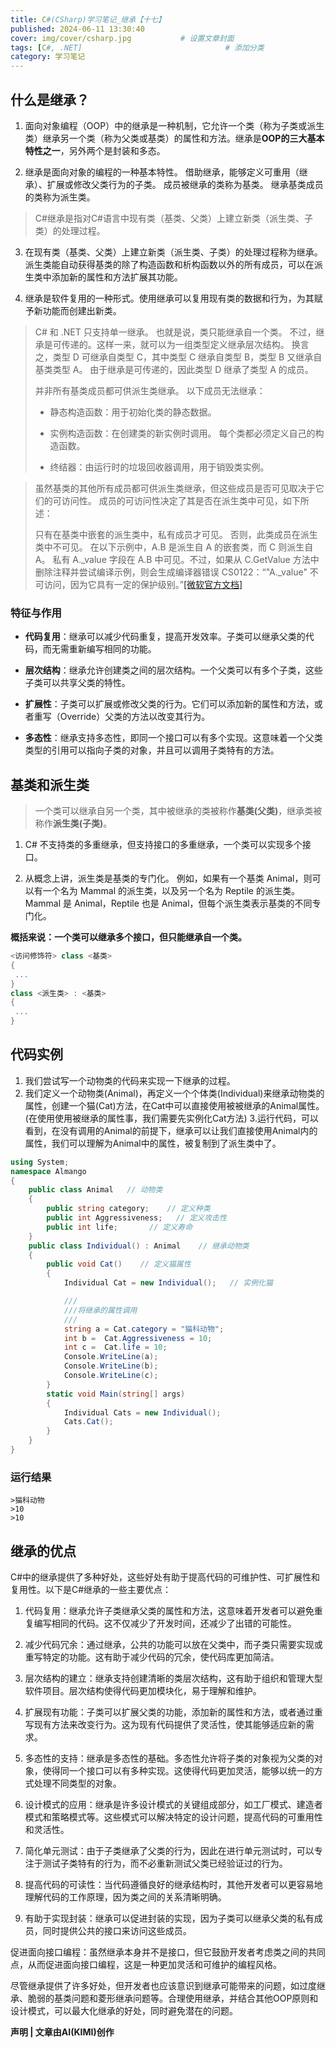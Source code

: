 ```yaml
---
title: C#(CSharp)学习笔记_继承【十七】
published: 2024-06-11 13:30:40
cover: img/cover/csharp.jpg           # 设置文章封面
tags: [C#, .NET]                                # 添加分类
category: 学习笔记 
---
```


## 什么是继承？
1. 面向对象编程（OOP）中的继承是一种机制，它允许一个类（称为子类或派生类）继承另一个类（称为父类或基类）的属性和方法。继承是**OOP的三大基本特性之一**，另外两个是封装和多态。

2. 继承是面向对象的编程的一种基本特性。 借助继承，能够定义可重用（继承）、扩展或修改父类行为的子类。 成员被继承的类称为基类。 继承基类成员的类称为派生类。

> C#继承是指对C#语言中现有类（基类、父类）上建立新类（派生类、子类）的处理过程。

3. 在现有类（基类、父类）上建立新类（派生类、子类）的处理过程称为继承。派生类能自动获得基类的除了构造函数和析构函数以外的所有成员，可以在派生类中添加新的属性和方法扩展其功能。

4. 继承是软件复用的一种形式。使用继承可以复用现有类的数据和行为，为其赋予新功能而创建出新类。


> C# 和 .NET 只支持单一继承。 也就是说，类只能继承自一个类。 不过，继承是可传递的。这样一来，就可以为一组类型定义继承层次结构。
> 换言之，类型 D 可继承自类型 C，其中类型 C 继承自类型 B，类型 B 又继承自基类类型 A。 由于继承是可传递的，因此类型 D
> 继承了类型 A 的成员。
>
> 并非所有基类成员都可供派生类继承。 以下成员无法继承：
>
> - 静态构造函数：用于初始化类的静态数据。
>
> - 实例构造函数：在创建类的新实例时调用。 每个类都必须定义自己的构造函数。
>
> - 终结器：由运行时的垃圾回收器调用，用于销毁类实例。
>

> 虽然基类的其他所有成员都可供派生类继承，但这些成员是否可见取决于它们的可访问性。 成员的可访问性决定了其是否在派生类中可见，如下所述：
>
> 只有在基类中嵌套的派生类中，私有成员才可见。 否则，此类成员在派生类中不可见。 在以下示例中，A.B 是派生自 A 的嵌套类，而 C
> 则派生自 A。 私有 A._value 字段在 A.B 中可见。不过，如果从 C.GetValue
> 方法中删除注释并尝试编译示例，则会生成编译器错误 CS0122：“"A._value" 不可访问，因为它具有一定的保护级别。”[[微软官方文档]](https://learn.microsoft.com/zh-cn/dotnet/csharp/fundamentals/tutorials/inheritance)
### 特征与作用
- **代码复用**：继承可以减少代码重复，提高开发效率。子类可以继承父类的代码，而无需重新编写相同的功能。

- **层次结构**：继承允许创建类之间的层次结构。一个父类可以有多个子类，这些子类可以共享父类的特性。

- **扩展性**：子类可以扩展或修改父类的行为。它们可以添加新的属性和方法，或者重写（Override）父类的方法以改变其行为。

- **多态性**：继承支持多态性，即同一个接口可以有多个实现。这意味着一个父类类型的引用可以指向子类的对象，并且可以调用子类特有的方法。

## 基类和派生类

> 一个类可以继承自另一个类，其中被继承的类被称作**基类(父类)**，继承类被称作**派生类(子类)**。

1. C# 不支持类的多重继承，但支持接口的多重继承，一个类可以实现多个接口。

2. 从概念上讲，派生类是基类的专门化。 例如，如果有一个基类 Animal，则可以有一个名为 Mammal 的派生类，以及另一个名为 Reptile 的派生类。 Mammal 是 Animal，Reptile 也是 Animal，但每个派生类表示基类的不同专门化。

**概括来说：一个类可以继承多个接口，但只能继承自一个类。**
```csharp
<访问修饰符> class <基类>
{
 ...
}
class <派生类> : <基类>
{
 ...
}
```

## 代码实例
1. 我们尝试写一个动物类的代码来实现一下继承的过程。
2. 我们定义一个动物类(Animal)，再定义一个个体类(Individual)来继承动物类的属性，创建一个猫(Cat)方法，在Cat中可以直接使用被被继承的Animal属性。(在使用使用被继承的属性事，我们需要先实例化Cat方法)
3.运行代码，可以看到，在没有调用的Animal的前提下，继承可以让我们直接使用Animal内的属性，我们可以理解为Animal中的属性，被复制到了派生类中了。 
```csharp
using System;
namespace Almango
{
    public class Animal   // 动物类
    {
        public string category;    // 定义种类
        public int Aggressiveness;   // 定义攻击性
        public int life;       // 定义寿命
    }
    public class Individual() : Animal    // 继承动物类
    { 
        public void Cat()    // 定义猫属性
        {
            Individual Cat = new Individual();   // 实例化猫

            ///
            ///将继承的属性调用
            ///
            string a = Cat.category = "猫科动物";
            int b =  Cat.Aggressiveness = 10;
            int c =  Cat.life = 10;
            Console.WriteLine(a);
            Console.WriteLine(b);
            Console.WriteLine(c);
        }
        static void Main(string[] args)
        {
            Individual Cats = new Individual();
            Cats.Cat();
        }
    }
}
```
### 运行结果
```chsarp
>猫科动物
>10
>10
```
## 继承的优点
C#中的继承提供了多种好处，这些好处有助于提高代码的可维护性、可扩展性和复用性。以下是C#继承的一些主要优点：

1. 代码复用：继承允许子类继承父类的属性和方法，这意味着开发者可以避免重复编写相同的代码。这不仅减少了开发时间，还减少了出错的可能性。

2. 减少代码冗余：通过继承，公共的功能可以放在父类中，而子类只需要实现或重写特定的功能。这有助于减少代码的冗余，使代码库更加简洁。

3. 层次结构的建立：继承支持创建清晰的类层次结构，这有助于组织和管理大型软件项目。层次结构使得代码更加模块化，易于理解和维护。

4. 扩展现有功能：子类可以扩展父类的功能，添加新的属性和方法，或者通过重写现有方法来改变行为。这为现有代码提供了灵活性，使其能够适应新的需求。

5. 多态性的支持：继承是多态性的基础。多态性允许将子类的对象视为父类的对象，使得同一个接口可以有多种实现。这使得代码更加灵活，能够以统一的方式处理不同类型的对象。

6. 设计模式的应用：继承是许多设计模式的关键组成部分，如工厂模式、建造者模式和策略模式等。这些模式可以解决特定的设计问题，提高代码的可重用性和灵活性。

7. 简化单元测试：由于子类继承了父类的行为，因此在进行单元测试时，可以专注于测试子类特有的行为，而不必重新测试父类已经验证过的行为。

8. 提高代码的可读性：当代码遵循良好的继承结构时，其他开发者可以更容易地理解代码的工作原理，因为类之间的关系清晰明确。

9. 有助于实现封装：继承可以促进封装的实现，因为子类可以继承父类的私有成员，同时提供公共的接口来访问这些成员。

促进面向接口编程：虽然继承本身并不是接口，但它鼓励开发者考虑类之间的共同点，从而促进面向接口编程，这是一种更加灵活和可维护的编程风格。

尽管继承提供了许多好处，但开发者也应该意识到继承可能带来的问题，如过度继承、脆弱的基类问题和菱形继承问题等。合理使用继承，并结合其他OOP原则和设计模式，可以最大化继承的好处，同时避免潜在的问题。


**声明 | 文章由AI(KIMI)创作**
